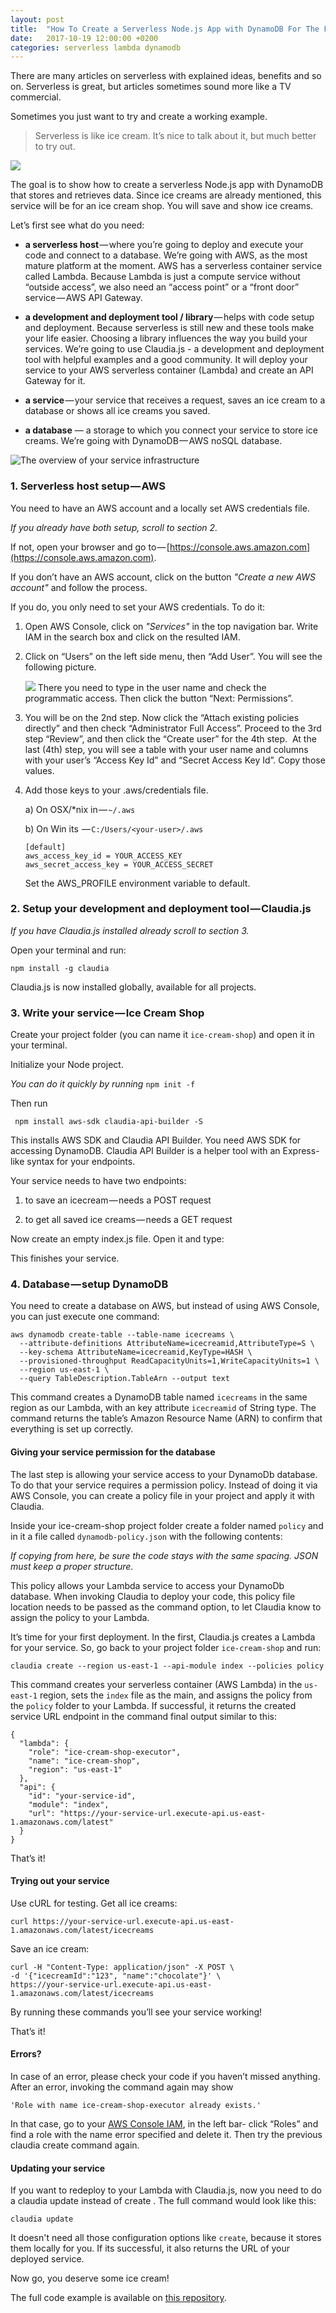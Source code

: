 ```yaml
---
layout: post
title:  "How To Create a Serverless Node.js App with DynamoDB For The First Time"
date:   2017-10-19 12:00:00 +0200
categories: serverless lambda dynamodb
---
```


There are many articles on serverless with explained ideas, benefits and so on. Serverless is great, but articles sometimes sound more like a TV commercial.

Sometimes you just want to try and create a working example.

> Serverless is like ice cream. It’s nice to talk about it, but much better to try out.

![](/images/serverless-icecream.jpg)

The goal is to show how to create a serverless Node.js app with DynamoDB that stores and retrieves data.
Since ice creams are already mentioned, this service will be for an ice cream shop. You will save and show ice creams.

Let’s first see what do you need:

 - **a serverless host** — where you’re going to deploy and execute your code and connect to a database. We’re going with AWS, as the most mature platform at the moment.
 AWS has a serverless container service called Lambda. Because Lambda is just a compute service without “outside access”, we also need an “access point” or a “front door” service — AWS API Gateway.

 - **a development and deployment tool / library** — helps with code setup and deployment. Because serverless is still new and these tools make your life easier. Choosing a library influences the way you build your services. We’re going to use Claudia.js - a development and deployment tool with helpful examples and a good community. It will deploy your service to your AWS serverless container (Lambda) and create an API Gateway for it.

 - **a service** — your service that receives a request,  saves an ice cream to a database or shows all ice creams you saved.

 - **a database** — a storage to which you connect your service to store ice creams. We’re going with DynamoDB — AWS noSQL database.


![The overview of your service infrastructure](/images/serverless-icecream-overview.png)



### 1. Serverless host setup — AWS

You need to have an AWS account and a locally set AWS credentials file.

*If you already have both setup, scroll to section 2.*

If not, open your browser and go to — [https://console.aws.amazon.com](https://console.aws.amazon.com).

If you don’t have an AWS account, click on the button *"Create a new AWS account"* and follow the process. 

If you do, you only need to set your AWS credentials. To do it:

1. Open AWS Console, click on *"Services"* in the top navigation bar. Write IAM in the search box and click on the resulted IAM.

2. Click on “Users” on the left side menu, then “Add User”. You will see the following picture.

    ![](/images/serverless-icecream-user.png)
    There you need to type in the user name and check the programmatic access. Then click the button “Next: Permissions”.

3. You will be on the 2nd step. Now click the “Attach existing policies directly” and then check “Administrator Full Access”. Proceed to the 3rd step “Review”, and then click the “Create user” for the 4th step. 
At the last (4th) step, you will see a table with your user name and columns with your user’s “Access Key Id” and “Secret Access Key Id”. Copy those values.

4. Add those keys  to your .aws/credentials file.

    a) On OSX/*nix in — `~/.aws`

    b) On Win its  — `C:/Users/<your-user>/.aws`

    ```shell
    [default]
    aws_access_key_id = YOUR_ACCESS_KEY
    aws_secret_access_key = YOUR_ACCESS_SECRET
    ```
    Set the AWS_PROFILE environment variable to default.


### 2. Setup your development and deployment tool — Claudia.js

*If you have Claudia.js installed already scroll to section 3.*

Open your terminal and run:

`npm install -g claudia`

Claudia.js is now installed globally, available for all projects.

### 3. Write your service — Ice Cream Shop

Create your project folder (you can name it `ice-cream-shop`) and open it in your terminal. 

Initialize your Node project.

*You can do it quickly by running* `npm init -f`

Then run
```shell
 npm install aws-sdk claudia-api-builder -S 
```

This installs AWS SDK and Claudia API Builder. You need AWS SDK for accessing DynamoDB. Claudia API Builder is a helper tool with an Express-like syntax for your endpoints.

Your service needs to have two endpoints:

1. to save an icecream — needs a POST request

2.  to get all saved ice creams — needs a GET request

Now create an empty index.js file. Open it and type:

<script src="https://gist.github.com/simalexan/528f4842f4f3be3804af9512c27550a6.js"></script>

This finishes your service.

### 4. Database — setup DynamoDB

You need to create a database on AWS, but instead of using AWS Console, you can just execute one command:

```shell
aws dynamodb create-table --table-name icecreams \
  --attribute-definitions AttributeName=icecreamid,AttributeType=S \
  --key-schema AttributeName=icecreamid,KeyType=HASH \
  --provisioned-throughput ReadCapacityUnits=1,WriteCapacityUnits=1 \
  --region us-east-1 \
  --query TableDescription.TableArn --output text
```

This command creates a DynamoDB table named `icecreams` in the same region as our Lambda, with an key attribute `icecreamid` of String type. The command returns the table’s Amazon Resource Name (ARN) to confirm that everything is set up correctly.

#### Giving your service permission for the database

The last step is allowing your service access to your DynamoDb database. To do that your service requires a permission policy. Instead of doing it via AWS Console, you can create a policy file in your project and apply it with Claudia.

Inside your ice-cream-shop project folder create a folder named `policy` and in it a file called `dynamodb-policy.json` with the following contents:

<script src="https://gist.github.com/simalexan/5e7bff9eb50cd392c715407ad1682b10.js"></script>
*If copying from here, be sure the code stays with the same spacing. JSON must keep a proper structure.*

This policy allows your Lambda service to access your DynamoDb database. When invoking Claudia to deploy your code, this policy file location needs to be passed as the command option, to let Claudia know to assign the policy to your Lambda.


It’s time for your first deployment. In the first, Claudia.js creates a Lambda for your service. So, go back to your project folder `ice-cream-shop` and run:

```shell
claudia create --region us-east-1 --api-module index --policies policy
```

This command creates your serverless container (AWS Lambda) in the `us-east-1` region, sets the `index` file as the main, and assigns the policy from the `policy` folder to your Lambda. If successful, it returns the created service URL endpoint in the command final output similar to this:

```shell
{
  "lambda": {
    "role": "ice-cream-shop-executor",
    "name": "ice-cream-shop",
    "region": "us-east-1"
  },
  "api": {
    "id": "your-service-id",
    "module": "index",
    "url": "https://your-service-url.execute-api.us-east-1.amazonaws.com/latest"
  }
}
```

That’s it! 

#### Trying out your service

Use cURL for testing. Get all ice creams:

```shell
curl https://your-service-url.execute-api.us-east-1.amazonaws.com/latest/icecreams
```

Save an ice cream:

```shell
curl -H "Content-Type: application/json" -X POST \
-d '{"icecreamId":"123", "name":"chocolate"}' \
https://your-service-url.execute-api.us-east-1.amazonaws.com/latest/icecreams
```

By running these commands you’ll see your service working!

That’s it!


#### Errors?
In case of an error, please check your code if you haven’t missed anything. After an error, invoking the command again may show

```shell
'Role with name ice-cream-shop-executor already exists.'
```

In that case, go to your [AWS Console IAM](https://console.aws.amazon.com/iam), in the left bar- click “Roles” and find a role with the name error specified and delete it. Then try the previous claudia create command again.


#### Updating your service
If you want to redeploy to your Lambda with Claudia.js, now you need to do a claudia update instead of create . The full command would look like this:

`claudia update`

It doesn't need all those configuration options like `create`, because it stores them locally for you. If its successful, it also returns the URL of your deployed service.

Now go, you deserve some ice cream!


The full code example is available on [this repository](https://github.com/effortless-serverless/ice-cream-shop).